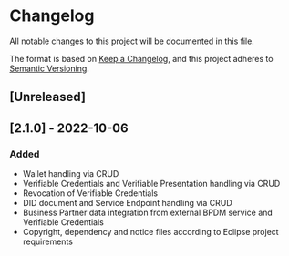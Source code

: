 # Changelog
All notable changes to this project will be documented in this file.

The format is based on [Keep a Changelog](https://keepachangelog.com/en/1.0.0/),
and this project adheres to [Semantic Versioning](https://semver.org/spec/v2.0.0.html).

## [Unreleased]

## [2.1.0] - 2022-10-06

### Added
- Wallet handling via CRUD
- Verifiable Credentials and Verifiable Presentation handling via CRUD
- Revocation of Verifiable Credentials
- DID document and Service Endpoint handling via CRUD
- Business Partner data integration from external BPDM service and Verifiable Credentials
- Copyright, dependency and notice files according to Eclipse project requirements

